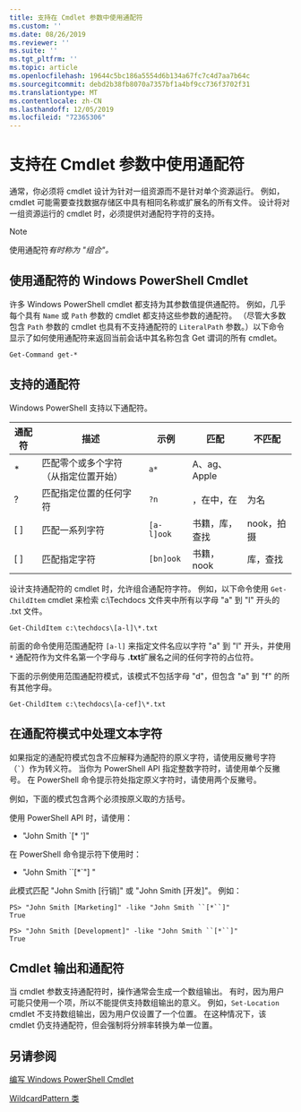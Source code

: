 ```yaml
---
title: 支持在 Cmdlet 参数中使用通配符
ms.custom: ''
ms.date: 08/26/2019
ms.reviewer: ''
ms.suite: ''
ms.tgt_pltfrm: ''
ms.topic: article
ms.openlocfilehash: 19644c5bc186a5554d6b134a67fc7c4d7aa7b64c
ms.sourcegitcommit: debd2b38fb8070a7357bf1a4bf9cc736f3702f31
ms.translationtype: MT
ms.contentlocale: zh-CN
ms.lasthandoff: 12/05/2019
ms.locfileid: "72365306"
---
```

# <a name="supporting-wildcard-characters-in-cmdlet-parameters"></a>支持在 Cmdlet 参数中使用通配符

通常，你必须将 cmdlet 设计为针对一组资源而不是针对单个资源运行。 例如，cmdlet 可能需要查找数据存储区中具有相同名称或扩展名的所有文件。 设计将对一组资源运行的 cmdlet 时，必须提供对通配符字符的支持。

> [!NOTE]
> 使用通配符*有时称为 "组合"。*

## <a name="windows-powershell-cmdlets-that-use-wildcards"></a>使用通配符的 Windows PowerShell Cmdlet

 许多 Windows PowerShell cmdlet 都支持为其参数值提供通配符。 例如，几乎每个具有 `Name` 或 `Path` 参数的 cmdlet 都支持这些参数的通配符。 （尽管大多数包含 `Path` 参数的 cmdlet 也具有不支持通配符的 `LiteralPath` 参数。）以下命令显示了如何使用通配符来返回当前会话中其名称包含 Get 谓词的所有 cmdlet。

 `Get-Command get-*`

## <a name="supported-wildcard-characters"></a>支持的通配符

Windows PowerShell 支持以下通配符。

| 通配符 |                             描述                             |  示例   |     匹配      | 不匹配 |
| -------- | ------------------------------------------------------------------- | ---------- | ---------------- | -------------- |
| *        | 匹配零个或多个字符（从指定位置开始） | `a*`       | A、ag、Apple     |                |
| ?        | 匹配指定位置的任何字符                     | `?n`       | ，在中，在       | 为名            |
| [ ]      | 匹配一系列字符                                       | `[a-l]ook` | 书籍，库，查找 | nook，拍摄     |
| [ ]      | 匹配指定字符                                    | `[bn]ook`  | 书籍，nook       | 库，查找     |

设计支持通配符的 cmdlet 时，允许组合通配符字符。 例如，以下命令使用 `Get-ChildItem` cmdlet 来检索 c:\Techdocs 文件夹中所有以字母 "a" 到 "l" 开头的 .txt 文件。

`Get-ChildItem c:\techdocs\[a-l]\*.txt`

前面的命令使用范围通配符 `[a-l]` 来指定文件名应以字符 "a" 到 "l" 开头，并使用 `*` 通配符作为文件名第一个字母与 **.txt**扩展名之间的任何字符的占位符。

下面的示例使用范围通配符模式，该模式不包括字母 "d"，但包含 "a" 到 "f" 的所有其他字母。

`Get-ChildItem c:\techdocs\[a-cef]\*.txt`

## <a name="handling-literal-characters-in-wildcard-patterns"></a>在通配符模式中处理文本字符

如果指定的通配符模式包含不应解释为通配符的原义字符，请使用反撇号字符（`` ` ``）作为转义符。 当你为 PowerShell API 指定整数字符时，请使用单个反撇号。 在 PowerShell 命令提示符处指定原义字符时，请使用两个反撇号。

例如，下面的模式包含两个必须按原义取的方括号。

使用 PowerShell API 时，请使用：

- "John Smith \`[* ']"

在 PowerShell 命令提示符下使用时：

- "John Smith \`\`[*\`"] "

此模式匹配 "John Smith [行销]" 或 "John Smith [开发]"。 例如：

```
PS> "John Smith [Marketing]" -like "John Smith ``[*``]"
True

PS> "John Smith [Development]" -like "John Smith ``[*``]"
True
```

## <a name="cmdlet-output-and-wildcard-characters"></a>Cmdlet 输出和通配符

当 cmdlet 参数支持通配符时，操作通常会生成一个数组输出。
有时，因为用户可能只使用一个项，所以不能提供支持数组输出的意义。 例如，`Set-Location` cmdlet 不支持数组输出，因为用户仅设置了一个位置。 在这种情况下，该 cmdlet 仍支持通配符，但会强制将分辨率转换为单一位置。

## <a name="see-also"></a>另请参阅

[编写 Windows PowerShell Cmdlet](./writing-a-windows-powershell-cmdlet.md)

[WildcardPattern 类](/dotnet/api/system.management.automation.wildcardpattern)
